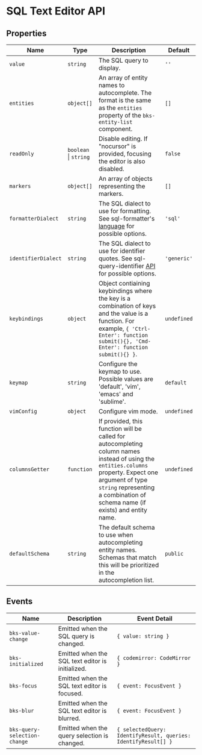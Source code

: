 # SQL Text Editor API

## Properties

| Name                | Type                  | Description                                                                                                                                                                                                                             | Default     |
| ------------------- | --------------------- | --------------------------------------------------------------------------------------------------------------------------------------------------------------------------------------------------------------------------------------- | ----------- |
| `value`             | `string`              | The SQL query to display.                                                                                                                                                                                                               | `''`        |
| `entities`          | `object[]`            | An array of entity names to autocomplete. The format is the same as the `entities` property of the `bks-entity-list` component.                                                                                                         | `[]`        |
| `readOnly`          | `boolean` \| `string` | Disable editing. If "nocursor" is provided, focusing the editor is also disabled.                                                                                                                                                       | `false`     |
| `markers`           | `object[]`            | An array of objects representing the markers.                                                                                                                                                                                           | `[]`        |
| `formatterDialect`  | `string`              | The SQL dialect to use for formatting. See sql-formatter's [language](https://github.com/sql-formatter-org/sql-formatter/blob/master/docs/language.md) for possible options.                                                            | `'sql'`     |
| `identifierDialect` | `string`              | The SQL dialect to use for identifier quotes. See sql-query-identifier [API](https://github.com/coresql/sql-query-identifier?tab=readme-ov-file#api) for possible options.                                                              | `'generic'` |
| `keybindings`       | `object`              | Object contiaining keybindings where the key is a combination of keys and the value is a function. For example, `{ 'Ctrl-Enter': function submit(){}, 'Cmd-Enter': function submit(){} }`.                                              | `undefined` |
| `keymap`            | `string`              | Configure the keymap to use. Possible values are 'default', 'vim', 'emacs' and 'sublime'.                                                                                                                                               | `default`   |
| `vimConfig`         | `object`              | Configure vim mode.                                                                                                                                                                                                                     | `undefined` |
| `columnsGetter`     | `function`            | If provided, this function will be called for autocompleting column names instead of using the `entities.columns` property. Expect one argument of type `string` representing a combination of schema name (if exists) and entity name. | `undefined` |
| `defaultSchema`     | `string`              | The default schema to use when autocompleting entity names. Schemas that match this will be prioritized in the autocompletion list.                                                                                                     | `public`    |

## Events

| Name                         | Description                                      | Event Detail                                                   |
| ---------------------------- | ------------------------------------------------ | -------------------------------------------------------------- |
| `bks-value-change`           | Emitted when the SQL query is changed.           | `{ value: string }`                                            |
| `bks-initialized`            | Emitted when the SQL text editor is initialized. | `{ codemirror: CodeMirror }`                                   |
| `bks-focus`                  | Emitted when the SQL text editor is focused.     | `{ event: FocusEvent }`                                        |
| `bks-blur`                   | Emitted when the SQL text editor is blurred.     | `{ event: FocusEvent }`                                        |
| `bks-query-selection-change` | Emitted when the query selection is changed.     | `{ selectedQuery: IdentifyResult, queries: IdentifyResult[] }` |
